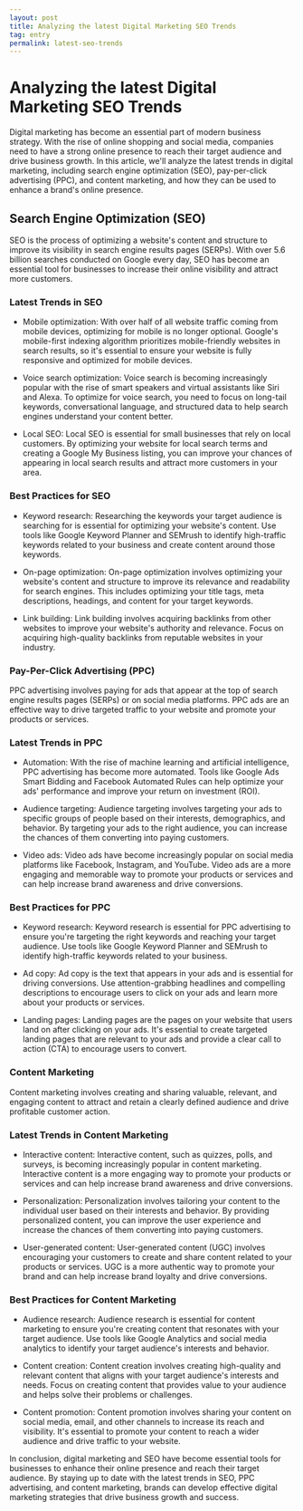 ```yaml
---
layout: post
title: Analyzing the latest Digital Marketing SEO Trends
tag: entry
permalink: latest-seo-trends
---
```


# Analyzing the latest Digital Marketing SEO Trends

Digital marketing has become an essential part of modern business strategy. With the rise of online shopping and social media, companies need to have a strong online presence to reach their target audience and drive business growth. In this article, we'll analyze the latest trends in digital marketing, including search engine optimization (SEO), pay-per-click advertising (PPC), and content marketing, and how they can be used to enhance a brand's online presence.

## Search Engine Optimization (SEO)

SEO is the process of optimizing a website's content and structure to improve its visibility in search engine results pages (SERPs). With over 5.6 billion searches conducted on Google every day, SEO has become an essential tool for businesses to increase their online visibility and attract more customers.

### Latest Trends in SEO

-   Mobile optimization: With over half of all website traffic coming from mobile devices, optimizing for mobile is no longer optional. Google's mobile-first indexing algorithm prioritizes mobile-friendly websites in search results, so it's essential to ensure your website is fully responsive and optimized for mobile devices.

-   Voice search optimization: Voice search is becoming increasingly popular with the rise of smart speakers and virtual assistants like Siri and Alexa. To optimize for voice search, you need to focus on long-tail keywords, conversational language, and structured data to help search engines understand your content better.

-   Local SEO: Local SEO is essential for small businesses that rely on local customers. By optimizing your website for local search terms and creating a Google My Business listing, you can improve your chances of appearing in local search results and attract more customers in your area.

### Best Practices for SEO

-   Keyword research: Researching the keywords your target audience is searching for is essential for optimizing your website's content. Use tools like Google Keyword Planner and SEMrush to identify high-traffic keywords related to your business and create content around those keywords.

-   On-page optimization: On-page optimization involves optimizing your website's content and structure to improve its relevance and readability for search engines. This includes optimizing your title tags, meta descriptions, headings, and content for your target keywords.

-   Link building: Link building involves acquiring backlinks from other websites to improve your website's authority and relevance. Focus on acquiring high-quality backlinks from reputable websites in your industry.

### Pay-Per-Click Advertising (PPC)

PPC advertising involves paying for ads that appear at the top of search engine results pages (SERPs) or on social media platforms. PPC ads are an effective way to drive targeted traffic to your website and promote your products or services.

### Latest Trends in PPC

-   Automation: With the rise of machine learning and artificial intelligence, PPC advertising has become more automated. Tools like Google Ads Smart Bidding and Facebook Automated Rules can help optimize your ads' performance and improve your return on investment (ROI).

-   Audience targeting: Audience targeting involves targeting your ads to specific groups of people based on their interests, demographics, and behavior. By targeting your ads to the right audience, you can increase the chances of them converting into paying customers.

-   Video ads: Video ads have become increasingly popular on social media platforms like Facebook, Instagram, and YouTube. Video ads are a more engaging and memorable way to promote your products or services and can help increase brand awareness and drive conversions.

### Best Practices for PPC

-   Keyword research: Keyword research is essential for PPC advertising to ensure you're targeting the right keywords and reaching your target audience. Use tools like Google Keyword Planner and SEMrush to identify high-traffic keywords related to your business.

-   Ad copy: Ad copy is the text that appears in your ads and is essential for driving conversions. Use attention-grabbing headlines and compelling descriptions to encourage users to click on your ads and learn more about your products or services.

-   Landing pages: Landing pages are the pages on your website that users land on after clicking on your ads. It's essential to create targeted landing pages that are relevant to your ads and provide a clear call to action (CTA) to encourage users to convert.

### Content Marketing

Content marketing involves creating and sharing valuable, relevant, and engaging content to attract and retain a clearly defined audience and drive profitable customer action.

### Latest Trends in Content Marketing

-   Interactive content: Interactive content, such as quizzes, polls, and surveys, is becoming increasingly popular in content marketing. Interactive content is a more engaging way to promote your products or services and can help increase brand awareness and drive conversions.

-   Personalization: Personalization involves tailoring your content to the individual user based on their interests and behavior. By providing personalized content, you can improve the user experience and increase the chances of them converting into paying customers.

-   User-generated content: User-generated content (UGC) involves encouraging your customers to create and share content related to your products or services. UGC is a more authentic way to promote your brand and can help increase brand loyalty and drive conversions.

### Best Practices for Content Marketing

-   Audience research: Audience research is essential for content marketing to ensure you're creating content that resonates with your target audience. Use tools like Google Analytics and social media analytics to identify your target audience's interests and behavior.

-   Content creation: Content creation involves creating high-quality and relevant content that aligns with your target audience's interests and needs. Focus on creating content that provides value to your audience and helps solve their problems or challenges.

-   Content promotion: Content promotion involves sharing your content on social media, email, and other channels to increase its reach and visibility. It's essential to promote your content to reach a wider audience and drive traffic to your website.

In conclusion, digital marketing and SEO have become essential tools for businesses to enhance their online presence and reach their target audience. By staying up to date with the latest trends in SEO, PPC advertising, and content marketing, brands can develop effective digital marketing strategies that drive business growth and success.

